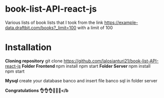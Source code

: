 # book-list-API-react-js
Various lists of book lists that I took from the link https://example-data.draftbit.com/books?_limit=100 with a limit of 100


# Installation
<b>Cloning repository</b>
git clone https://github.com/lalosianturi21/book-list-API-react-js 
<b> Folder Frontend </b>
npm install
npm start
<b> Folder Server </b>
npm install
npm start

<b> Mysql </b>
create your database banco and insert file banco sql in folder server

<b>Congratulations 👌👌👌🙌🙌🙌</b
